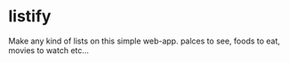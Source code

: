 # listify
Make any kind of lists on this simple web-app. palces to see, foods to eat, movies to watch etc...
